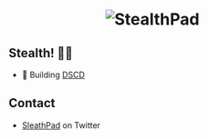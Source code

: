 <h1 align="center">
  <img src="https://pbs.twimg.com/profile_banners/1693099941265387520/1692568640/1500x500" alt="StealthPad" />
</h1>

## Stealth! 🥷🏾

- 🦔 Building  [DSCD](https://stealthpad.xyz/) 

## Contact

- [SleathPad](https://twitter.com/stealthpadxyz) on Twitter
